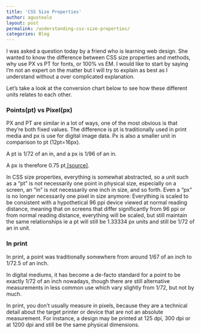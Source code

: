 ```yaml
---
title: 'CSS Size Properties'
author: agustealo
layout: post
permalink: /understanding-css-size-properties/
categories: Blog
---
```

<p class="widget-description"> I was asked a question today by a friend who is learning web design. She wanted to know the difference between CSS size properties and methods, why use PX vs PT for fonts, or 100% vs EM. I would like to start by saying I&#8217;m not an expert on the matter but I will try to explain as best as I understand without a over complicated explanation.</p><!-- more -->

<p>Let&#8217;s take a look at the conversion chart below to see how these different units relates to each other.</p>

<h3> Points(pt) vs Pixel(px)</h3>

<p>PX and PT are similar in a lot of ways, one of the most obvious is that they&#8217;re both fixed values. The difference is pt is traditionally used in print media and px is use for digital image data. Px is also a smaller unit in comparison to pt (12pt=16px).</p>

<p>A pt is 1/72 of an in, and a px is 1/96 of an in.</p>

<p>A px is therefore 0.75 pt<a href="http://www.w3.org/TR/CSS21/syndata.html#x39" title="pt vs px" target="_blank"> [source]</a>.</p>

<p>In CSS size properties, everything is somewhat abstracted, so a unit such as a &#8220;pt&#8221; is not necessarily one point in physical size, especially on a screen, an &#8220;in&#8221; is not necessarily one inch in size, and so forth. Even a &#8220;px&#8221; is no longer necessarily one pixel in size anymore: Everything is scaled to be consistent with a hypothetical 96 ppi device viewed at normal reading distance, meaning that on screens that differ significantly from 96 ppi or from normal reading distance, everything will be scaled, but still maintain the same relationships ie a pt will still be 1.33334 px units and still be 1/72 of an in unit.</p>

<h3>In print</h3>

<p>In print, a point was traditionally somewhere from around 1/67 of an inch to 1/72.5 of an inch.</p>

<p>In digital mediums, it has become a de-facto standard for a point to be exactly 1/72 of an inch nowadays, though there are still alternative measurements in less common use which vary slightly from 1/72, but not by much.</p>

<p>In print, you don&#8217;t usually measure in pixels, because they are a technical detail about the target printer or device that are not an absolute measurement. For instance, a design may be printed at 125 dpi, 300 dpi or at 1200 dpi and still be the same physical dimensions.</p>

